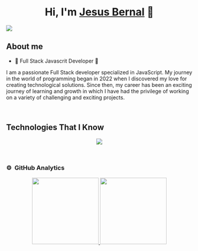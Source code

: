 
<!--
**JesusBernal2020/JesusBernal2020** is a ✨ _special_ ✨ repository because its `README.md` (this file) appears on your GitHub profile.

Here are some ideas to get you started:

- 🔭 I’m currently working on ...
- 🌱 I’m currently learning ...
- 👯 I’m looking to collaborate on ...
- 🤔 I’m looking for help with ...
- 💬 Ask me about ...
- 📫 How to reach me: ...
- 😄 Pronouns: ...
- ⚡ Fun fact: ...
-->
<div align="center">
<h1 align="center">Hi, I'm <a href="https://jesusbernaldev.tech">Jesus Bernal</a> 👋</h1>
</div>
<img src="https://media.licdn.com/dms/image/D5616AQEv67mRj_bfNw/profile-displaybackgroundimage-shrink_350_1400/0/1699980049943?e=1705536000&v=beta&t=4uPigZ_YnbYGuYIVj5VlNyiYQ4bLa0KLLLiLnEj27DI">

## About me
- 🚀 Full Stack Javascrit Developer 🚀
<p>I am a passionate Full Stack developer specialized in JavaScript. My journey in the world of programming began in 2022 when I discovered my love for creating technological solutions. Since then, my career has been an exciting journey of learning and growth in which I have had the privilege of working on a variety of challenging and exciting projects.</p>
<br>

## Technologies That I Know

<p align="center">
  <a href="https://skillicons.dev">
    <img src="https://skillicons.dev/icons?i=git,css,express,postgresql,figma,vite,netlify,github,html,js,nodejs,postman,react,redux,tailwind,vscode&perline=14" />
  </a>
</p>

<br>

### ⚙️ &nbsp;GitHub Analytics

<p align="center">
<a href="https://github.com/JesusBernal2020">
  <img height="180em" src="https://github-readme-stats-eight-theta.vercel.app/api?username=JesusBernal2020&show_icons=true&theme=algolia&include_all_commits=true&count_private=true"/>
  <img height="180em" src="https://github-readme-stats-eight-theta.vercel.app/api/top-langs/?username=JesusBernal2020&layout=compact&langs_count=8&theme=algolia"/>
</a>
</p>
